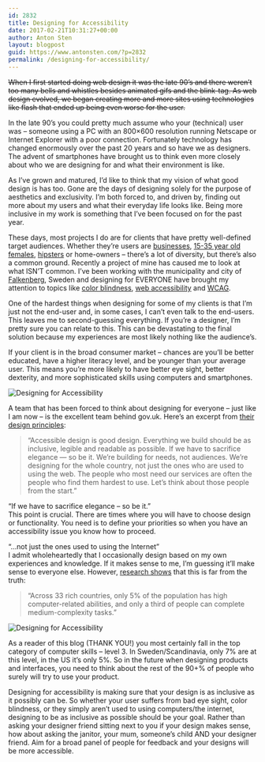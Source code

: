 ```yaml
---
id: 2832
title: Designing for Accessibility
date: 2017-02-21T10:31:27+00:00
author: Anton Sten
layout: blogpost
guid: https://www.antonsten.com/?p=2832
permalink: /designing-for-accessibility/
---
```

~~When I first started doing web design it was the late 90’s and there weren’t too many bells and whistles besides animated gifs and the blink-tag. As web design evolved, we began creating more and more sites using technologies like flash that ended up being even worse for the user.~~

In the late 90’s you could pretty much assume who your (technical) user was &#8211; someone using a PC with an 800&#215;600 resolution running Netscape or Internet Explorer with a poor connection. Fortunately technology has changed enormously over the past 20 years and so have we as designers. The advent of smartphones have brought us to think even more closely about who we are designing for and what their environment is like.

As I’ve grown and matured, I’d like to think that my vision of what good design is has too. Gone are the days of designing solely for the purpose of aesthetics and exclusivity. I’m both forced to, and driven by, finding out more about my users and what their everyday life looks like. Being more inclusive in my work is something that I’ve been focused on for the past year.

These days, most projects I do are for clients that have pretty well-defined target audiences. Whether they’re users are [businesses](https://www.antonsten.com/case/eon/), [15-35 year old females](https://www.antonsten.com/case/frank-body/), [hipsters](https://www.antonsten.com/case/nudie/) or home-owners &#8211; there’s a lot of diversity, but there’s also a common ground. Recently a project of mine has caused me to look at what ISN’T common. I’ve been working with the municipality and city of <a href="https://www.falkenberg.se" target="_blank">Falkenberg</a>, Sweden and designing for EVERYONE have brought my attention to topics like <a href="https://medium.theuxblog.com/how-to-design-for-color-blindness-a6f083b08e12#.7fun95wmd" target="_blank">color blindness</a>, <a href="https://www.wuhcag.com/category/web-accessibility/" target="_blank">web accessibility</a> and <a href="http://webaim.org/resources/contrastchecker/" target="_blank">WCAG</a>.

One of the hardest things when designing for some of my clients is that I’m just not the end-user and, in some cases, I can’t even talk to the end-users. This leaves me to second-guessing everything. If you’re a designer, I’m pretty sure you can relate to this. This can be devastating to the final solution because my experiences are most likely nothing like the audience’s.

If your client is in the broad consumer market &#8211; chances are you’ll be better educated, have a higher literacy level, and be younger than your average user. This means you’re more likely to have better eye sight, better dexterity, and more sophisticated skills using computers and smartphones.

![Designing for Accessibility](../images/blog/designingforaccessibility.png)

A team that has been forced to think about designing for everyone &#8211; just like I am now &#8211; is the excellent team behind gov.uk. Here’s an excerpt from <a href="https://www.gov.uk/design-principles" target="_blank">their design principles</a>:


>“Accessible design is good design. Everything we build should be as inclusive, legible and readable as possible. If we have to sacrifice elegance — so be it. We’re building for needs, not audiences. We’re designing for the whole country, not just the ones who are used to using the web. The people who most need our services are often the people who find them hardest to use. Let’s think about those people from the start.”


“If we have to sacrifice elegance &#8211; so be it.”<br>
This point is crucial. There are times where you will have to choose design or functionality. You need is to define your priorities so when you have an accessibility issue you know how to proceed.

“…not just the ones used to using the Internet”<br>
I admit wholeheartedly that I occasionally design based on my own experiences and knowledge. If it makes sense to me, I’m guessing it’ll make sense to everyone else. However, <a href="https://www.nngroup.com/articles/computer-skill-levels/" target="_blank">research shows</a> that this is far from the truth:


>“Across 33 rich countries, only 5% of the population has high computer-related abilities, and only a third of people can complete medium-complexity tasks.”

![Designing for Accessibility](../images/blog/computer-skill-levels-by-country.png)

As a reader of this blog (THANK YOU!) you most certainly fall in the top category of computer skills &#8211; level 3. In Sweden/Scandinavia, only 7% are at this level, in the US it’s only 5%. So in the future when designing products and interfaces, you need to think about the rest of the 90+% of people who surely will try to use your product.

Designing for accessibility is making sure that your design is as inclusive as it possibly can be. So whether your user suffers from bad eye sight, color blindness, or they simply aren’t used to using computers/the internet, designing to be as inclusive as possible should be your goal. Rather than asking your designer friend sitting next to you if your design makes sense, how about asking the janitor, your mum, someone’s child AND your designer friend. Aim for a broad panel of people for feedback and your designs will be more accessible.
